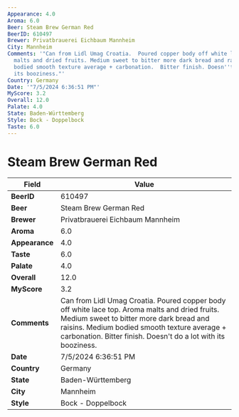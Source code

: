 ```yaml
---
Appearance: 4.0
Aroma: 6.0
Beer: Steam Brew German Red
BeerID: 610497
Brewer: Privatbrauerei Eichbaum Mannheim
City: Mannheim
Comments: '"Can from Lidl Umag Croatia.  Poured copper body off white lace top.  Aroma
  malts and dried fruits. Medium sweet to bitter more dark bread and raisins. Medium
  bodied smooth texture average + carbonation.  Bitter finish. Doesn''t do a lot with
  its booziness."'
Country: Germany
Date: '"7/5/2024 6:36:51 PM"'
MyScore: 3.2
Overall: 12.0
Palate: 4.0
State: Baden-Württemberg
Style: Bock - Doppelbock
Taste: 6.0
---
```


# Steam Brew German Red

| Field         | Value |
|---------------|-------|
| **BeerID** | 610497 |
| **Beer** | Steam Brew German Red |
| **Brewer** | Privatbrauerei Eichbaum Mannheim |
| **Aroma** | 6.0 |
| **Appearance** | 4.0 |
| **Taste** | 6.0 |
| **Palate** | 4.0 |
| **Overall** | 12.0 |
| **MyScore** | 3.2 |
| **Comments** | Can from Lidl Umag Croatia.  Poured copper body off white lace top.  Aroma malts and dried fruits. Medium sweet to bitter more dark bread and raisins. Medium bodied smooth texture average + carbonation.  Bitter finish. Doesn't do a lot with its booziness. |
| **Date** | 7/5/2024 6:36:51 PM |
| **Country** | Germany |
| **State** | Baden-Württemberg |
| **City** | Mannheim |
| **Style** | Bock - Doppelbock |
